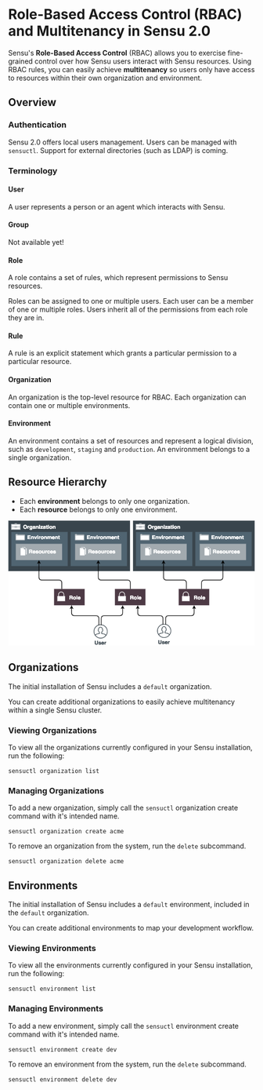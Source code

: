# Role-Based Access Control (RBAC) and Multitenancy in Sensu 2.0

Sensu's **Role-Based Access Control** (RBAC) allows you to exercise fine-grained
control over how Sensu users interact with Sensu resources. Using RBAC
rules, you can easily achieve **multitenancy** so users only have access to
resources within their own organization and environment.

## Overview

### Authentication

Sensu 2.0 offers local users management. Users can be managed with `sensuctl`.
Support for external directories (such as LDAP) is coming.

### Terminology

#### User

A user represents a person or an agent which interacts with Sensu.

#### Group

Not available yet!

#### Role

A role contains a set of rules, which represent permissions to Sensu resources.

Roles can be assigned to one or multiple users. Each user can be a member of one
or multiple roles. Users inherit all of the permissions from each role they are
in.

#### Rule

A rule is an explicit statement which grants a particular permission to a
particular resource.

#### Organization

An organization is the top-level resource for RBAC. Each organization can
contain one or multiple environments.

#### Environment

An environment contains a set of resources and represent a logical division,
such as `development`, `staging` and `production`. An environment belongs to a
single organization.

## Resource Hierarchy

* Each **environment** belongs to only one organization.
* Each **resource** belongs to only one environment.

![RBAC](assets/rbac.png)

## Organizations

The initial installation of Sensu includes a `default` organization.

You can create additional organizations to easily achieve multitenancy within
a single Sensu cluster.

### Viewing Organizations
To view all the organizations currently configured in your Sensu installation,
run the following:

```
sensuctl organization list
```

### Managing Organizations

To add a new organization, simply call the `sensuctl` organization create
command with it's intended name.

```
sensuctl organization create acme
```

To remove an organization from the system, run the `delete` subcommand.

```
sensuctl organization delete acme
```

## Environments

The initial installation of Sensu includes a `default` environment,
included in the `default` organization.

You can create additional environments to map your development workflow.

### Viewing Environments
To view all the environments currently configured in your Sensu installation,
run the following:

```
sensuctl environment list
```

### Managing Environments

To add a new environment, simply call the `sensuctl` environment create
command with it's intended name.

```
sensuctl environment create dev
```

To remove an environment from the system, run the `delete` subcommand.

```
sensuctl environment delete dev
```